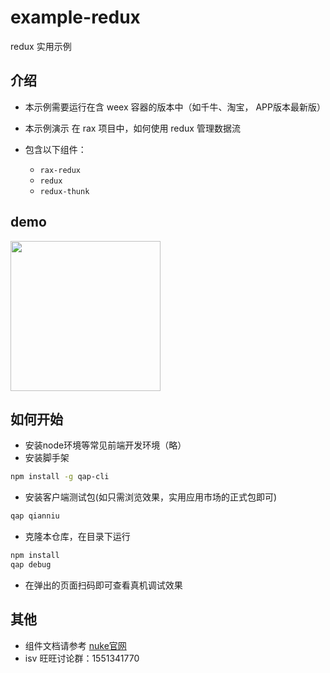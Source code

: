 # example-redux

redux 实用示例

## 介绍
- 本示例需要运行在含 weex 容器的版本中（如千牛、淘宝， APP版本最新版）
- 本示例演示 在 rax 项目中，如何使用 redux 管理数据流

- 包含以下组件：
    - `rax-redux` 
    - `redux`
    - `redux-thunk`

## demo

<img src="https://img.alicdn.com/tfs/TB1Pu7vSXXXXXcoXVXXXXXXXXXX-1242-2208.png" width="240" />

## 如何开始

- 安装node环境等常见前端开发环境（略）
- 安装脚手架

````bash
npm install -g qap-cli
````

- 安装客户端测试包(如只需浏览效果，实用应用市场的正式包即可)

````bash
qap qianniu
````
- 克隆本仓库，在目录下运行

````bash
npm install 
qap debug
````

- 在弹出的页面扫码即可查看真机调试效果

## 其他
- 组件文档请参考 [nuke官网](http://nuke.taobao.org)
- isv 旺旺讨论群：1551341770
